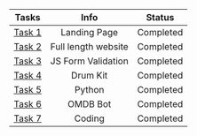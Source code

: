 | Tasks | Info | Status |
| :-:   | :-:  | :-:    |
| [Task 1](https://github.com/venkatesh6226/technity-tasks/tree/main/task-1) | Landing Page | Completed |
| [Task 2](https://github.com/venkatesh6226/technity-tasks/tree/main/task-2) | Full length website | Completed |
| [Task 3](https://github.com/venkatesh6226/technity-tasks/tree/main/task-3) | JS Form Validation | Completed |
| [Task 4](https://github.com/venkatesh6226/technity-tasks/tree/main/task-4) | Drum Kit | Completed |
| [Task 5](https://github.com/venkatesh6226/technity-tasks/tree/main/task-5) | Python | Completed |
| [Task 6](https://github.com/venkatesh6226/technity-tasks/tree/main/task-6) | OMDB Bot | Completed |
| [Task 7](https://github.com/venkatesh6226/technity-tasks/tree/main/task-7) | Coding | Completed |
